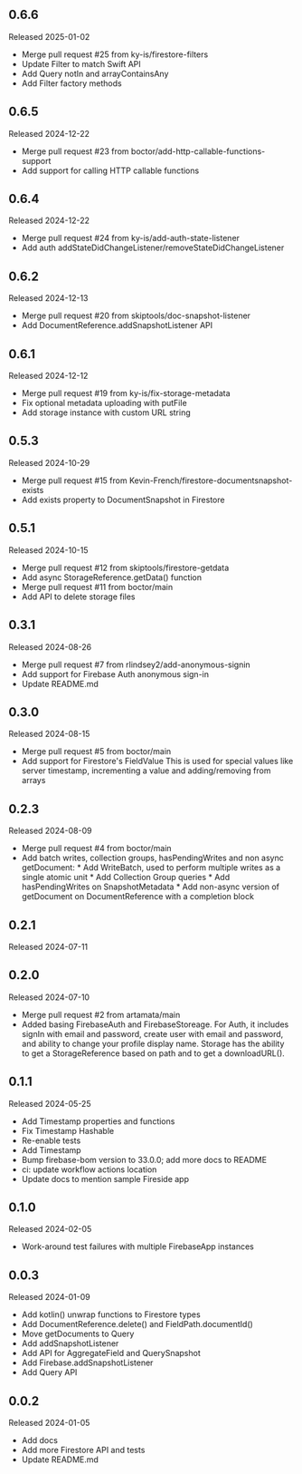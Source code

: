 ## 0.6.6

Released 2025-01-02

  - Merge pull request #25 from ky-is/firestore-filters
  - Update Filter to match Swift API
  - Add Query notIn and arrayContainsAny
  - Add Filter factory methods

## 0.6.5

Released 2024-12-22

  - Merge pull request #23 from boctor/add-http-callable-functions-support
  - Add support for calling HTTP callable functions

## 0.6.4

Released 2024-12-22

  - Merge pull request #24 from ky-is/add-auth-state-listener
  - Add auth addStateDidChangeListener/removeStateDidChangeListener

## 0.6.2

Released 2024-12-13

  - Merge pull request #20 from skiptools/doc-snapshot-listener
  - Add DocumentReference.addSnapshotListener API

## 0.6.1

Released 2024-12-12

  - Merge pull request #19 from ky-is/fix-storage-metadata
  - Fix optional metadata uploading with putFile
  - Add storage instance with custom URL string

## 0.5.3

Released 2024-10-29

  - Merge pull request #15 from Kevin-French/firestore-documentsnapshot-exists
  - Add exists property to DocumentSnapshot in Firestore

## 0.5.1

Released 2024-10-15

  - Merge pull request #12 from skiptools/firestore-getdata
  - Add async StorageReference.getData() function
  - Merge pull request #11 from boctor/main
  - Add API to delete storage files

## 0.3.1

Released 2024-08-26

  - Merge pull request #7 from rlindsey2/add-anonymous-signin
  - Add support for Firebase Auth anonymous sign-in
  - Update README.md

## 0.3.0

Released 2024-08-15

  - Merge pull request #5 from boctor/main
  - Add support for Firestore's FieldValue This is used for special values like server timestamp, incrementing a value and adding/removing from arrays

## 0.2.3

Released 2024-08-09

  - Merge pull request #4 from boctor/main
  - Add batch writes, collection groups, hasPendingWrites and non async getDocument: * Add WriteBatch, used to perform multiple writes as a single atomic unit * Add Collection Group queries * Add hasPendingWrites on SnapshotMetadata * Add non-async version of getDocument on DocumentReference with a completion block

## 0.2.1

Released 2024-07-11


## 0.2.0

Released 2024-07-10

  - Merge pull request #2 from artamata/main
  - Added basing FirebaseAuth and FirebaseStoreage. For Auth, it includes signIn with email and password, create user with email and password, and ability to change your profile display name. Storage has the ability to get a StorageReference based on path and to get a downloadURL().

## 0.1.1

Released 2024-05-25

  - Add Timestamp properties and functions
  - Fix Timestamp Hashable
  - Re-enable tests
  - Add Timestamp
  - Bump firebase-bom version to 33.0.0; add more docs to README
  - ci: update workflow actions location
  - Update docs to mention sample Fireside app

## 0.1.0

Released 2024-02-05

  - Work-around test failures with multiple FirebaseApp instances

## 0.0.3

Released 2024-01-09

  - Add kotlin() unwrap functions to Firestore types
  - Add DocumentReference.delete() and FieldPath.documentId()
  - Move getDocuments to Query
  - Add addSnapshotListener
  - Add API for AggregateField and QuerySnapshot
  - Add Firebase.addSnapshotListener
  - Add Query API

## 0.0.2

Released 2024-01-05

  - Add docs
  - Add more Firestore API and tests
  - Update README.md

